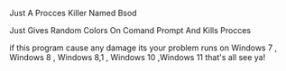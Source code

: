 Just A Procces Killer Named Bsod

Just Gives Random Colors On Comand Prompt
And Kills Procces

if this program cause any damage its your problem
runs on Windows 7 , Windows 8 , Windows 8,1 , Windows 10 ,Windows 11
that's all see ya!
